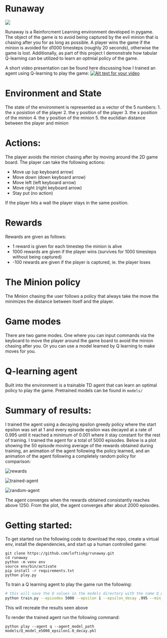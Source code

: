 # Runaway

![](./images/runaway_human.gif)

Runaway is a Reinforcment Learning environment developed in pygame.  The object of the game is to avoid being captured by the evil minion that is chasing after you for as long as possible.  A player wins the game if the minion is avoided for d1000 timesteps (roughly 20 seconds), otherwise the game is lost.  Additionally, as part of this project I demonstrate how tabular Q-learning can be utilized to learn an optmial policy of the game.

A short video presentation can be found here discussing how I trained an agent using Q-learning to play the game:
[![Alt text for your video](images/runaway_project_video_thumbnail.png)](https://youtu.be/1mwcbWFazXE)

# Environment and State
The state of the environment is represented as a vector of the 5 numbers:
    1. the x posistion of the player
    2. the y position of the player
    3. the x position of the minion
    4. the y position of the minion
    5. the euclidian distance between the player and minion

# Actions:
The player avoids the minion chasing after by moving around the 2D game board.  The player can take the following actions:
- Move up (up keyboard arrow)
- Move down (down keyboard arrow)
- Move left (left keyboard arrow)
- Move right (right keyboard arrow)
- Stay put (no action)

If the player hits a wall the player stays in the same position.

# Rewards
Rewards are given as follows:
- 1 reward is given for each timestep the minion is alive
- 1000 rewards are given if the player wins (survives for 1000 timesteps without being captured)
- -100 rewards are given if the player is captured, ie. the player loses

# The Minion policy
The Minion chasing the user follows a policy that always take the move the minimizes the distance between itself and the player.

# Game modes
There are two game modes.  One where you can input commands via the keyboard to move the player around the game board to avoid the minion chasing after you.  Or you can use a model learned by Q learning to make moves for you.

# Q-learning agent
Built into the environment is a trainable TD agent that can learn an optimal policy to play the game.  Pretrained models can be found in `models/`

# Summary of results:
I trained the agent using a decaying epsilon greedy policy where the start epsilon was set at 1 and every episode epsilon was decayed at a rate of 0.995 until it reached a minimum of 0.001 where it stay constant for the rest of training.  I trained the agent for a total of 5000 episodes.  Below is a plot showing the 50 episode moving average of the rewards obtained during training, an animation of the agent following the policy learned, and an animation of the agent following a completely random policy for comparison:

![rewards](images/Q_model_e5000_epsilon1.0_decay_3.png)

![trained-agent](images/q-agent.gif)

![random-agent](images/runaway_random_agent.gif)

The agent converges when the rewards obtained consistantly reaches above 1250.  From the plot, the agent converges after about 2000 episodes.

# Getting started:

To get started run the following code to download the repo, create a virtual env, install the dependencies, and start up a human controlled game:
```
git clone https://github.com/loftiskg/runaway.git
cd runaway
python -m venv env
source env/bin/activate
pip install -r requirements.txt
python play.py
```

To train a Q learning agent to play the game run the following:

```bash
# this will save the Q values in the models directory with the name Q_model_e10000_epsilon0.001_1.pkl
python train.py --episodes 5000 --epsilon 1 --epsilon_decay .995 --min_epsilon .001 --save_model --save_plot --save_rewards --suffix "decay"  --print_every 100 
```
This will recreate the results seen above

To render the trained agent run the following command:
```
python play --agent q --agent_model_path  models/Q_model_e5000_epsilon1.0_decay.pkl
```

